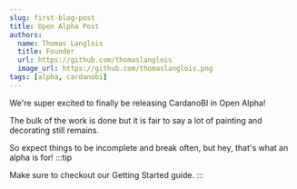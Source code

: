 ```yaml
---
slug: first-blog-post
title: Open Alpha Post
authors:
  name: Thomas Langlois
  title: Founder
  url: https://github.com/thomaslanglois
  image_url: https://github.com/thomaslanglois.png
tags: [alpha, cardanobi]
---
```


We're super excited to finally be releasing CardanoBI in Open Alpha!

The bulk of the work is done but it is fair to say a lot of painting and decorating still remains.

So expect things to be incomplete and break often, but hey, that's what an alpha is for!
:::tip

Make sure to checkout our Getting Started guide.
:::